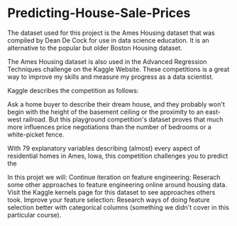 # Predicting-House-Sale-Prices
The dataset used for this project is the Ames Housing dataset that was compiled by Dean De Cock for use in data science education. It is an alternative to the popular but older Boston Housing dataset.

The Ames Housing dataset is also used in the Advanced Regression Techniques challenge on the Kaggle Website. These competitions is a great way to improve my skills and measure my progress as a data scientist.

Kaggle describes the competition as follows:

Ask a home buyer to describe their dream house, and they probably won't begin with the height of the basement ceiling or the proximity to an east-west railroad. But this playground competition's dataset proves that much more influences price negotiations than the number of bedrooms or a white-picket fence.

With 79 explanatory variables describing (almost) every aspect of residential homes in Ames, Iowa, this competition challenges you to predict the

In this projet we will:
Continue iteration on feature engineering:
Reserach some other approaches to feature engineering online around housing data.
Visit the Kaggle kernels page for this dataset to see approaches others took.
Improve your feature selection:
Research ways of doing feature selection better with categorical columns (something we didn't cover in this particular course).
